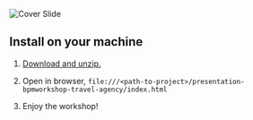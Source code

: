 ![Cover Slide](https://raw.githubusercontent.com/eschabell/presentation-bpmworkshop-travel-agency/master/cover.png)

Install on your machine
-----------------------
1. [Download and unzip.](https://github.com/eschabell/presentation-bpmworkshop-travel-agency/archive/master.zip)

2. Open in browser, `file:///<path-to-project>/presentation-bpmworkshop-travel-agency/index.html`

3. Enjoy the workshop! 

<!-- Need to update once done for hosting on php PaaS in OpenShift Online.

[![Click to install OpenShift](http://launch-shifter.rhcloud.com/launch/light/Click to
install.svg)](https://openshift.redhat.com/app/console/application_type/custom?&cartridges[]=php-5.4&initial_git_url=https://github.com/eschabell/openshift-bpmsuite-workshop.git&name=bpmworkshop)

-->
